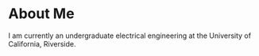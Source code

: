 # About Me
I am currently an undergraduate electrical engineering at the University of California, Riverside. 
